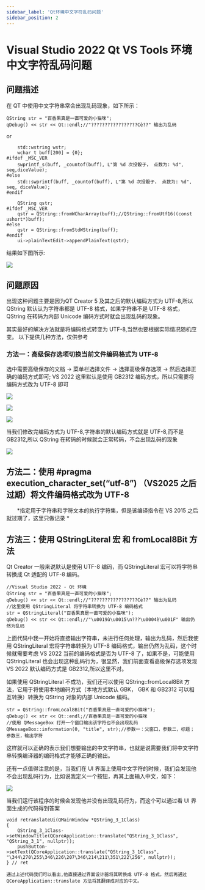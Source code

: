 ```yaml
---
sidebar_label: 'Qt环境中文字符乱码问题'
sidebar_position: 2
---
```


# Visual Studio 2022 Qt VS Tools 环境中文字符乱码问题

## 问题描述

在 QT 中使用中文字符串常会出现乱码现象，如下所示：

```
QString str = "百香果真是一直可爱的小猫咪";
qDebug() << str << Qt::endl;//"?????????????????Сè??" 输出为乱码
```
or
```
	std::wstring wstr;
	wchar_t buff[200] = {0};
#ifdef _MSC_VER
	swprintf_s(buff, _countof(buff), L"第 %d 次投骰子， 点数为: %d", seq,diceValue);
#else
	std::swprintf(buff, _countof(buff), L"第 %d 次投骰子， 点数为: %d", seq, diceValue);
#endif
	
	QString qstr;
#ifdef _MSC_VER
	qstr = QString::fromWCharArray(buff);//QString::fromUtf16((const ushort*)buff);
#else
	qstr = QString::fromStdWString(buff);
#endif
	ui->plainTextEdit->appendPlainText(qstr);
```

结果如下图所示:

![](./assets/1735223775583.png)

## 问题原因

出现这种问题主要是因为QT Creator 5 及其之后的默认编码方式为 UTF-8,所以 QString 默认认为字符串都是 UTF-8 格式，如果字符串不是 UTF-8 格式，QString 在转码为内部 Unicode 编码方式时就会出现乱码的现象。

其实最好的解决方法就是将编码格式转变为 UTF-8,当然也要根据实际情况随机应变。
以下提供几种方法，仅供参考

### 方法一：高级保存选项切换当前文件编码格式为 UTF-8

选中需要高级保存的文档 -> 菜单栏选择文件 -> 选择高级保存选项 -> 然后选择正确的编码方式即可; VS 2022 这里默认是使用 GB2312 编码方式，所以只需要将编码方式改为 UTF-8 即可

![](./assets/cf2d808b45fe4378bccd0317097d279e.png)

![](./assets/7f393a0c7a4145f1a42d222ddba5ca7c.png)

![](./assets/1b1d25630d3c45738aa5844913a5b601.png)

当我们修改完编码方式为 UTF-8,字符串的默认编码方式就是 UTF-8,而不是 GB2312,所以 QString 在转码的时候就会正常转码，不会出现乱码的现象

![](./assets/1735224394609.png)

## 方法二：使用 #pragma execution_character_set(“utf-8”) （VS2025 之后过期）将文件编码格式改为 UTF-8
  *指定用于字符串和字符文本的执行字符集，但是该编译指令在 VS 2015 之后就过期了，这里只做记录 *

## 方法三：使用 QStringLiteral 宏 和 fromLocal8Bit 方法

Qt Creator 一般来说默认是使用 UTF-8 编码，而 QStringLiteral 宏可以将字符串转换成 Qt 适配的 UTF-8 编码。

```
//Visual Studio 2022 - Qt 环境
QString str = "百香果真是一直可爱的小猫咪";
qDebug() << str << Qt::endl;//"?????????????????Сè??" 输出为乱码
//这里使用 QStringLiteral 将字符串转换为 UTF-8 编码格式
str = QStringLiteral("百香果真是一直可爱的小猫咪");
qDebug() << str << Qt::endl;//"\u0019ù\u0015\n???\u0004è\u001F" 输出仍然为乱码
```

上面代码中我一开始将直接输出字符串，未进行任何处理，输出为乱码，然后我使用 QStringLiteral 宏将字符串转换为 UTF-8 编码格式，输出仍然为乱码，这个时候就需要考虑 VS 2022 当前的编码格式是否为 UTF-8 了，如果不是，可能使用 QStringLiteral 也会出现这种乱码行为，很显然，我们前面查看高级保存选项发现 VS 2022 默认编码方式是 GB2312,所以这里不对。

如果使用 QStringLiteral 不成功，我们还可以使用 QString::fromLocal8Bit 方法，它用于将使用本地编码方式（本地方式默认 GBK， GBK 和 GB2312 可以相互转换）转换为 QString 对象的内部 Unicode 编码。

```
str = QString::fromLocal8Bit("百香果真是一直可爱的小猫咪");
qDebug() << str << Qt::endl;//百香果真是一直可爱的小猫咪
//使用 QMessageBox 打开一个窗口输出该字符也不会出现乱码
QMessageBox::information(0, "title", str);//参数一：父窗口，参数二，标题；参数三，输出字符
```

这样就可以正确的表示我们想要输出的中文字符串，也就是说需要我们将中文字符串转换编译器的编码格式才能够正确的输出。

还有一点值得注意的是，当我们在 UI 界面上使用中文字符的时候，我们会发现他不会出现乱码行为，比如说我定义一个按钮，再其上面输入中文，如下：

![](./assets/5f73c4dc6c6b4c5ba47356868122ef8f.png)

当我们运行该程序的时候会发现他并没有出现乱码行为，而这个可以通过看 UI 界面生成的代码得到答案

```
void retranslateUi(QMainWindow *QString_3_1Class)
{
    QString_3_1Class->setWindowTitle(QCoreApplication::translate("QString_3_1Class", "QString_3_1", nullptr));
    pushButton->setText(QCoreApplication::translate("QString_3_1Class", "\344\270\255\346\226\207\346\214\211\351\222\256", nullptr));
} // ret

通过上述代码我们可以看出,他直接通过界面设计器将其转换成 UTF-8 格式，然后再通过 QCoreApplication::translate 方法将其翻译成对应的中文。